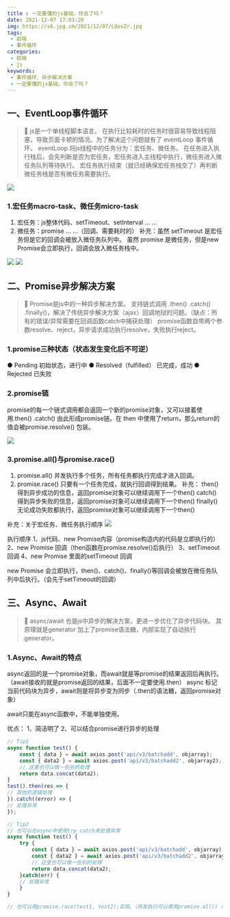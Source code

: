 ```yaml
---
title : 一定要懂的js基础，你会了吗？
date: 2021-12-07 17:03:20
img: https://s6.jpg.cm/2021/12/07/LQevZr.jpg
tags:
 - 前端
 - 事件循环
categories: 
 - 前端
 - js
keywords:
 - 事件循环、异步解决方案
 - 一定要懂的js基础，你会了吗？
---
```

## 一、EventLoop事件循环
> 🎯 js是一个单线程脚本语言。
> 在执行比较耗时的任务时很容易导致线程阻塞，导致页面卡顿的情况。为了解决这个问题就有了 eventLoop 事件循环。
> eventLoop 将js线程中的任务分为：宏任务、微任务。
> 在任务进入执行栈后，会先判断是否为宏任务，宏任务进入主线程中执行，微任务进入微任务队列等待执行。
> 宏任务执行结束（就已经确保宏任务栈空了）再判断微任务栈是否有微任务需要执行。

![](./stack.png)

### 1.宏任务macro-task、微任务micro-task
1. 宏任务：js整体代码、setTimeout、setInterval ... ...
2. 微任务：promise ... ...（回调、需要耗时的）
补充：虽然 setTimeout 是宏任务但是它的回调会被放入微任务队列中。
虽然 promise 是微任务，但是new Promise会立即执行，回调会放入微任务栈中。

![](./task.png)
![](./evenloop.png)


## 二、Promise异步解决方案
> 🎯 Promise是js中的一种异步解决方案。
> 支持链式调用 .then() .catch() .finally()，解决了传统异步解决方案（ajax）回调地狱的问题。（缺点：所有的错误/异常需要在回调函数catch中捕获处理）
> promise函数自带两个参数resolve、reject，异步请求成功执行resolve，失败执行reject。

### 1.promise三种状态（状态发生变化后不可逆）
● Pending 初始状态，进行中
● Resolved（fulfilled） 已完成，成功
● Rejected 已失败

### 2.promise链
promise的每一个链式调用都会返回一个新的promise对象，又可以接着使用.then() .catch() 由此形成promise链。在 then 中使用了return，那么return的值会被promise.resolve() 包装。

![](./promise1.png)

### 3.promise.all()与promise.race()
1. promise.all() 并发执行多个任务，所有任务都执行完成才进入回调。
2. promise.race() 只要有一个任务完成，就执行回调得到结果。
补充：
then() 得到异步成功的信息，返回promise对象可以继续调用下一个then()
catch() 得到异步失败的信息，返回promise对象可以继续调用下一个then()
finally() 无论成功失败都执行，返回promise对象可以继续调用下一个then()


补充：关于宏任务、微任务执行顺序
![](./promise.png)

执行顺序
1、js代码、new Promise内容（promise构造内的代码是立即执行的）
2、new Promise 回调（then函数在promise.resolve()后执行）
3、setTimeout 回调
4、new Promise 里面的setTimeout 回调

new Promise 会立即执行，then()、catch()、finally()等回调会被放在微任务队列中后执行。（会先于setTimeout的回调）


## 三、Async、Await
> 🎯 async/await 也是js中异步的解决方案，更进一步优化了异步代码块。
> 其原理就是generator 加上了promise语法糖，内部实现了自动执行generator。

### 1.Async、Await的特点
async返回的是一个promise对象，而await就是等promise的结果返回后再执行。（await接收的就是promise返回的结果，后面不一定要使用.then）
async 标记当前代码块为异步，await则是将异步变为同步（.then的语法糖，返回promise对象）

await只能在async函数中，不能单独使用。

优点：
1、简洁明了
2、可以结合promise进行异步的处理

```js
// Tip1
async function test() {
    const { data } = await axios.post('api/v3/batchadd', objarray);
    const { data2 } = await axios.post('api/v3/batchadd2', objarray2);
    // 这里也可以做一些别的处理
    return data.concat(data2);
}
test().then(res => {
// 其他的逻辑处理
}).catch((error) => {
// 处理异常
});

// Tip2
// 也可以在async中使用try catch来处理异常
async function test() {
    try {
        const { data } = await axios.post('api/v3/batchadd', objarray);
        const { data2 } = await axios.post('api/v3/batchadd2', objarray2);
        // 这里也可以做一些别的处理
        return data.concat(data2);
    }catch(err) {
    // 处理异常
    }
}

// 也可以用promise.race(test1, test2);实现。（并发执行可以使用promise.all() 来实现）
```




